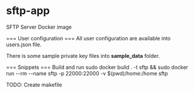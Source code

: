 # sftp-app
SFTP Server Docker image 

=== User configuration ===
All user configuration are available into users.json file.

There is some sample private key files into **sample_data** folder. 



=== Snippets ===
Build and run
sudo docker build . -t sftp && sudo docker run --rm --name sftp -p 22000:22000 -v $(pwd)/home:/home sftp

TODO: Create makefile